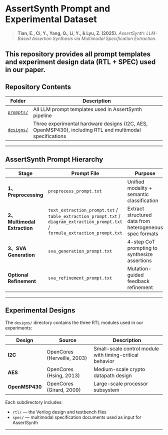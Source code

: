# AssertSynth Prompt and Experimental Dataset

> **Tian, E., Ci, Y., Yang, Q., Li, Y., & Lyu, Z. (2025).**
> *AssertSynth: LLM-Based Assertion Synthesis via Multimodal Specification Extraction.*

This repository provides **all prompt templates** and **experiment design data (RTL + SPEC)** used in our paper.  
---

## Repository Contents

| Folder | Description |
|---------|--------------|
| [`prompts/`](./prompts) | All LLM prompt templates used in AssertSynth pipeline |
| [`designs/`](./designs) | Three experimental hardware designs (I2C, AES, OpenMSP430), including RTL and multimodal specifications |

---

## AssertSynth Prompt Hierarchy

| Stage | Prompt File | Purpose |
|--------|--------------|----------|
| **1、Preprocessing** | `preprocess_prompt.txt` | Unified modality + semantic classification |
| **2、Multimodal Extraction** | `text_extraction_prompt.txt` / `table_extraction_prompt.txt` / `diagram_extraction_prompt.txt` / `formula_extraction_prompt.txt` | Extract structured data from heterogeneous spec formats |
| **3、SVA Generation** | `sva_generation_prompt.txt` | 4-step CoT prompting to synthesize assertions |
| **Optional Refinement** | `sva_refinement_prompt.txt` | Mutation-guided feedback refinement |

---

## Experimental Designs

The `designs/` directory contains the three RTL modules used in our experiments:

| Design | Source | Description |
|---------|---------|-------------|
| **I2C** | OpenCores (Herveille, 2003) | Small-scale control module with timing-critical behavior |
| **AES** | OpenCores (Hsing, 2013) | Medium-scale crypto datapath design |
| **OpenMSP430** | OpenCores (Girard, 2009) | Large-scale processor subsystem |

Each subdirectory includes:
- `rtl/` — the Verilog design and testbench files  
- `spec/` — multimodal specification documents used as input for AssertSynth

---

